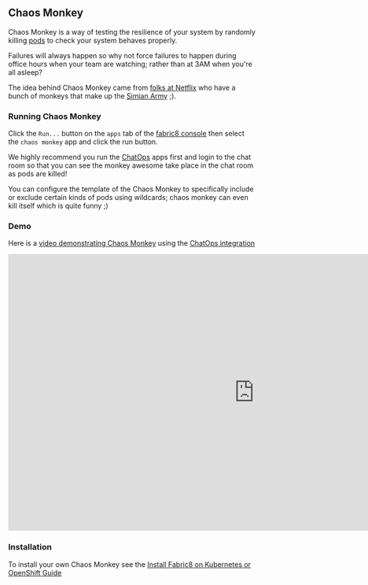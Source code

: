 ## Chaos Monkey

Chaos Monkey is a way of testing the resilience of your system by randomly killing [pods](pods.html) to check your system behaves properly. 

Failures will always happen so why not force failures to happen during office hours when your team are watching; rather than at 3AM when you're all asleep?
 
The idea behind Chaos Monkey came from [folks at Netflix](https://github.com/Netflix/SimianArmy/wiki/Chaos-Monkey) who have a bunch of monkeys that make up the [Simian Army](https://github.com/Netflix/SimianArmy/wiki) ;).

### Running Chaos Monkey

Click the `Run...` button on the `apps` tab of the [fabric8 console](console.html) then select the `chaos monkey` app and click the run button.

We highly recommend you run the [ChatOps](chat.html) apps first and login to the chat room so that you can see the monkey awesome take place in the chat room as pods are killed!

You can configure the template of the Chaos Monkey to specifically include or exclude certain kinds of pods using wildcards; chaos monkey can even kill itself which is quite funny ;)


### Demo

Here is a [video demonstrating Chaos Monkey](https://vimeo.com/134822210) using the [ChatOps integration](chat.html)

<div class="row">
  <p class="text-center">
      <iframe src="https://player.vimeo.com/video/134822210" width="1000" height="562" frameborder="0" webkitallowfullscreen mozallowfullscreen allowfullscreen></iframe>
  </p>
</div>

### Installation
    
To install your own Chaos Monkey see the [Install Fabric8 on Kubernetes or OpenShift Guide](getStarted/apps.html)    
